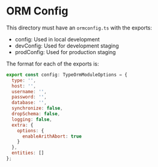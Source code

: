 # ORM Config

This directory must have an `ormconfig.ts` with the exports:

- config: Used in local development
- devConfig: Used for development staging
- prodConfig: Used for production staging

The format for each of the exports is:

```js
export const config: TypeOrmModuleOptions = {
  type: '',
  host: '',
  username: '',
  password: '',
  database: '',
  synchronize: false,
  dropSchema: false,
  logging: false,
  extra: {
    options: {
      enableArithAbort: true
    }
  },
  entities: []
};
```
